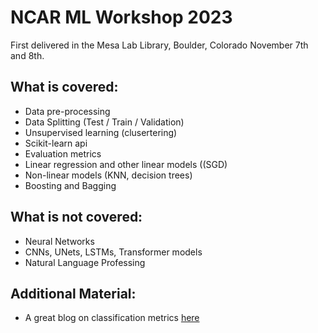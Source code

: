 # NCAR ML Workshop 2023

First delivered in the Mesa Lab Library, Boulder, Colorado November 7th and 8th. 

## What is covered:

- Data pre-processing
- Data Splitting (Test / Train / Validation)
- Unsupervised learning (clusertering)
- Scikit-learn api
- Evaluation metrics
- Linear regression and other linear models ((SGD)
- Non-linear models (KNN, decision trees)
- Boosting and Bagging

## What is not covered:

- Neural Networks
- CNNs, UNets, LSTMs, Transformer models
- Natural Language Professing

## Additional Material:

- A great blog on classification metrics [here](https://agilescientific.com/blog/2018/9/11/how-good-is-what)

